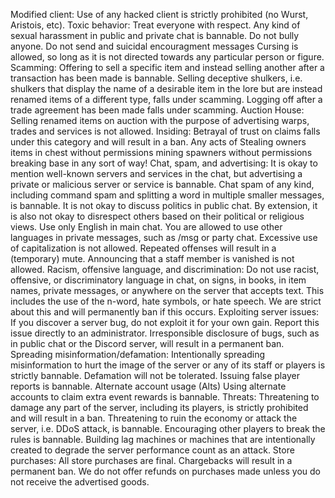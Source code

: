 Modified client:
Use of any hacked client is strictly prohibited (no Wurst, Aristois, etc).
Toxic behavior:
Treat everyone with respect.
Any kind of sexual harassment in public and private chat is bannable.
Do not bully anyone. Do not send and suicidal encouragment messages
Cursing is allowed, so long as it is not directed towards any particular person or figure.
Scamming:
Offering to sell a specific item and instead selling another after a transaction has been made is bannable.
Selling deceptive shulkers, i.e. shulkers that display the name of a desirable item in the lore but are instead renamed items of a different type, falls under scamming.
Logging off after a trade agreement has been made falls under scamming.
Auction House:
Selling renamed items on auction with the purpose of advertising warps, trades and services is not allowed.
Insiding:
Betrayal of trust on claims falls under this category and will result in a ban.
Any acts of Stealing owners items in chest without permissions mining spawners without permissions breaking base in any sort of way!
Chat, spam, and advertising:
It is okay to mention well-known servers and services in the chat, but advertising a private or malicious server or service is bannable.
Chat spam of any kind, including command spam and splitting a word in multiple smaller messages, is bannable.
It is not okay to discuss politics in public chat. By extension, it is also not okay to disrespect others based on their political or religious views.
Use only English in main chat. You are allowed to use other languages in private messages, such as /msg or party chat.
Excessive use of capitalization is not allowed. Repeated offenses will result in a (temporary) mute.
Announcing that a staff member is vanished is not allowed.
Racism, offensive language, and discrimination:
Do not use racist, offensive, or discriminatory language in chat, on signs, in books, in item names, private messages, or anywhere on the server that accepts text.
This includes the use of the n-word, hate symbols, or hate speech.
We are strict about this and will permanently ban if this occurs.
Exploiting server issues:
If you discover a server bug, do not exploit it for your own gain. Report this issue directly to an administrator.
Irresponsible disclosure of bugs, such as in public chat or the Discord server, will result in a permanent ban.
Spreading misinformation/defamation:
Intentionally spreading misinformation to hurt the image of the server or any of its staff or players is strictly bannable.
Defamation will not be tolerated.
Issuing false player reports is bannable.
Alternate account usage (Alts)
Using alternate accounts to claim extra event rewards is bannable.
Threats:
Threatening to damage any part of the server, including its players, is strictly prohibited and will result in a ban.
Threatening to ruin the economy or attack the server, i.e. DDoS attack, is bannable.
Encouraging other players to break the rules is bannable.
Building lag machines or machines that are intentionally created to degrade the server performance count as an attack.
Store purchases:
All store purchases are final. Chargebacks will result in a permanent ban.
We do not offer refunds on purchases made unless you do not receive the advertised goods.
